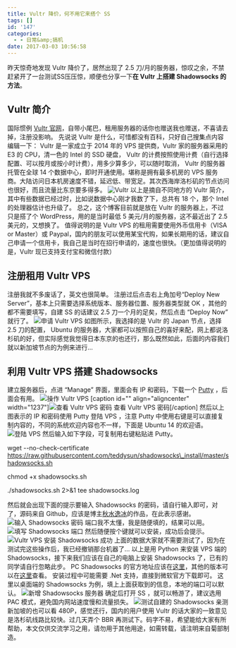 ```yaml
---
title: Vultr 降价，何不用它来搭个 SS
tags: []
id: '147'
categories:
  - - 日常&amp;搞机
date: 2017-03-03 10:56:58
---
```


昨天惊奇地发现 Vultr 降价了，居然出现了 2.5 刀/月的服务器，惊叹之余，不禁赶紧开了一台测试SS压压惊，顺便也分享一下**在 Vultr 上搭建 Shadowsocks 的方法**。

## Vultr 简介

国际惯例 [Vultr 官网](https://www.vultr.com/?ref=7968869-4F)，自带小尾巴，租用服务器的话你也赠送我也赠送，不喜请去掉，注册没影响。 先说说 Vultr 是什么，可惜都没有百科，只好自己搜集点内容编辑一下： Vultr 是一家成立于 2014 年的 VPS 提供商，Vultr 家的服务器采用的 E3 的 CPU，清一色的 Intel 的 SSD 硬盘， Vultr 的计费按照使用计费（自行选择配置、可以按月或按小时计费），用多少算多少，可以随时取消， Vultr 的服务器托管在全球 14 个数据中心，即时开通使用。堪称是拥有最多机房的 VPS 服务商。大陆访问日本机房速度不错，延迟低、带宽足。其次西海岸洛杉矶的节点访问也很好，而且流量比东京要多得多。 ![Vultr](https://ooo.0o0.ooo/2017/03/03/58b8d0185aa14.jpg) 以上是摘自不同地方的 Vultr 简介，其中有些数据已经过时，比如说数据中心刚才我数了下，总共有 18 个，那个 Intel 的处理器估计也升级了。 总之，这个博客目前就是放在 Vultr 的服务器上，不过只是搭了个 WordPress，用的是当时最低 5 美元/月的服务器，这不最近出了 2.5 美元的，又想换了。 值得说明的是 Vultr VPS 的租用需要使用外币信用卡（VISA or Master）或 Paypal，国内的朋友可以使用某宝代购，如果长期用的话，建议自己申请一个信用卡，我自己是当时在招行申请的，速度也很快。（更加值得说明的是，Vultr 现已支持支付宝和微信付款）

## 注册租用 Vultr VPS

注册我就不多废话了，英文也很简单。 注册过后点击右上角加号“Deploy New Server”，基本上只需要选择系统版本、服务器位置、服务器类型就 OK ，其他的都不需要填写，自建 SS 的话建议 2.5 刀一个月的足矣，然后点击 “Deploy Now” 就行了。 ![申请 Vultr VPS](https://ooo.0o0.ooo/2017/03/03/58b8d356bd8c7.png) 如图所示，我选择的是 Vultr 的 Japan 节点，选择 2.5 刀的配置， Ubuntu 的服务器，大家都可以按照自己的喜好来配，网上都说洛杉矶的好，但实际感觉我觉得日本东京的也还行，那么既然如此，后面的内容我们就以新加坡节点的为例来进行...

## 利用 Vultr VPS 搭建 Shadowsocks

建立服务器后，点进 “Manage” 界面，里面会有 IP 和密码，下载一个 [Putty](https://www.baidu.com/s?wd=putty) ，后面会有用。 ![操作 Vultr VPS](https://ooo.0o0.ooo/2017/03/03/58b8d3fbe9f2f.png) \[caption id="" align="aligncenter" width="1237"\]![查看 Vultr VPS 密码](https://ooo.0o0.ooo/2017/03/03/58b8d4934adf8.png) 查看 Vultr VPS 密码\[/caption\] 然后以上图表示的 IP 和密码使用 Putty 登陆 VPS ，注意 Putty 中使用右键是可以直接复制内容的，不同的系统欢迎内容也不一样，下面是 Ubuntu 14 的欢迎语。 ![登陆 VPS](https://ooo.0o0.ooo/2017/03/03/58b8d4bc857e2.png) 然后输入如下字段，可复制用右键粘贴进 Putty。

wget --no-check-certificate https://raw.githubusercontent.com/teddysun/shadowsocks\_install/master/shadowsocks.sh

chmod +x shadowsocks.sh

./shadowsocks.sh 2>&1  tee shadowsocks.log

然后就会出现下面的提示要输入 Shadowsocks 的密码，请自行输入即可，对了，源码来自 Github，应该是博主[秋水逸冰](https://teddysun.com/)的作品，在此表示感谢。 ![输入 Shadowsocks 密码](https://ooo.0o0.ooo/2017/03/03/58b8d59714d98.png) 端口我不太懂，我是随便填的，结果可以用。 ![填写 Shadowsocks 端口](https://ooo.0o0.ooo/2017/03/03/58b8d7256081b.png) 然后随便按个键就可以安装，成功后会提示。 ![Vultr VPS 安装 Shadowsocks 成功](https://ooo.0o0.ooo/2017/03/03/58b8d7ab1e221.png) 上面的数据大家就不需要测试了，因为在测试完这些操作后，我已经撤销那台机器了... 以上是用 Python 来安装 VPS 端的 Shadowsocks，接下来我们应该在自己的电脑上安装 Shadowsocks 了，已有的同学请自行忽略此步。 PC Shadowsocks 的官方地址应该在[这里](https://github.com/shadowsocks/shadowsocks-windows/releases)，其他的版本可以在[这里](https://github.com/shadowsocks)查看。 安装过程中可能需要 .Net 支持，直接到微软官方下载即可。 这里以桌面端的 Shadowsocks 为例，填上上面获取到的信息，本地的端口可以默认。 ![新增 Shadowsocks 服务器](https://ooo.0o0.ooo/2017/03/03/58b8da5206e4c.png) 确定后打开 SS ，就可以畅游了，建议选用 PAC 模式，避免国内网站速度慢和流量损失。 ![测试自建的 Shadowsocks](https://ooo.0o0.ooo/2017/03/03/58b8dc84a0952.png) 亲测新加坡的也可以看 480P，感觉还行，国内的用户使用 Vultr 的话大家的一致意见是洛杉矶线路比较快。过几天弄个 BBR 再测试下。码字不易，希望能给大家有所帮助，本文仅供交流学习之用，请勿用于其他用途，如需转载，请注明来自菊部制造。